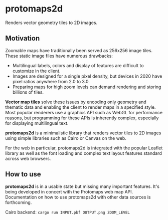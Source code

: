 # protomaps2d

Renders vector geometry tiles to 2D images.

## Motivation

Zoomable maps have traditionally been served as 256x256 image tiles. These static image files have numerous drawbacks:

* Multilingual labels, colors and display of features are difficult to customize in the client.
* Images are designed for a single pixel density, but devices in 2020 have pixel ratios anywhere from 2.0 to 3.0.
* Preparing maps for high zoom levels can demand rendering and storing billions of tiles. 

**Vector map tiles** solve these issues by encoding only geometry and thematic data and enabling the client to render maps in a specified style. Most popular renderers use a graphics API such as WebGL for performance reasons, but programming for these APIs is inherently complex, especially for displaying multilingual text.

**protomaps2d** is a minimalistic library that renders vector tiles to 2D images using simple libraries such as Cairo or Canvas on the web. 

For the web in particular, protomaps2d is integrated with the popular Leaflet library as well as the font loading and complex text layout features standard across web browsers. 

## How to use

**protomaps2d** is in a usable state but missing many important features. It's being developed in concert with the Protomaps web map API. Documentation on how to use protomaps2d with other data sources is forthcoming.

Cairo backend:
`cargo run INPUT.pbf OUTPUT.png ZOOM_LEVEL`
